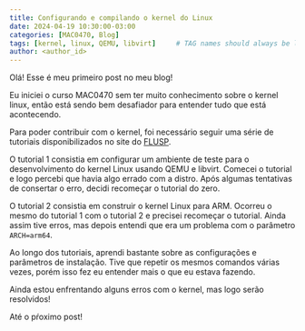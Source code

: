 ```yaml
---
title: Configurando e compilando o kernel do Linux 
date: 2024-04-19 10:30:00-03:00
categories: [MAC0470, Blog]
tags: [kernel, linux, QEMU, libvirt]     # TAG names should always be lowercase
author: <author_id>
---
```


Olá! Esse é meu primeiro post no meu blog!

Eu iniciei o curso MAC0470 sem ter muito conhecimento sobre o kernel linux, então está sendo bem desafiador para entender tudo que está acontecendo. 

Para poder contribuir com o kernel, foi necessário seguir uma série de tutoriais disponibilizados no site do [FLUSP](https://flusp.ime.usp.br/).

O tutorial 1 consistia em configurar um ambiente de teste para o desenvolvimento do kernel Linux usando QEMU e libvirt. Comecei o tutorial e logo percebi que havia algo errado com a distro. Após algumas tentativas de consertar o erro, decidi recomeçar o tutorial do zero. 

O tutorial 2 consistia em construir o kernel Linux para ARM. Ocorreu o mesmo do tutorial 1 com o tutorial 2 e precisei recomeçar o tutorial. Ainda assim tive erros, mas depois entendi que era um problema com o parâmetro `ARCH=arm64`.

Ao longo dos tutoriais, aprendi bastante sobre as configurações e parâmetros de instalação. Tive que repetir os mesmos comandos várias vezes, porém isso fez eu entender mais o que eu estava fazendo.

Ainda estou enfrentando alguns erros com o kernel, mas logo serão resolvidos!

Até o pŕoximo post!
